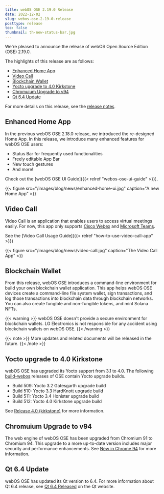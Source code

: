 ```yaml
---
title: webOS OSE 2.19.0 Release
date: 2022-12-02
slug: webos-ose-2-19-0-release
posttype: release
toc: false
thumbnail: th-new-status-bar.jpg
---
```


We're pleased to announce the release of webOS Open Source Edition (OSE) 2.19.0.

The highlights of this release are as follows:

- [Enhanced Home App](#enhanced-home-app)
- [Video Call](#video-call)
- [Blockchain Wallet](#blockchain-wallet)
- [Yocto upgrade to 4.0 Kirkstone](#yocto-upgrade-to-40-kirkstone)
- [Chromuium Upgrade to v94](#chromuium-upgrade-to-v94)
- [Qt 6.4 Update](#qt-64-update)

For more details on this release, see the [release notes](/about/release-notes/webos-ose-2-19-0-release-notes).

## Enhanced Home App

In the previous webOS OSE 2.18.0 release, we introduced the re-designed Home App. In this release, we introduce many enhanced features for webOS OSE users:

- Status Bar for frequently used functionalities
- Freely editable App Bar
- New touch gestures
- And more!

Check out the [webOS OSE UI Guide]({{< relref "webos-ose-ui-guide" >}}).

{{< figure src="/images/blog/news/enhanced-home-ui.jpg" caption="A new Home App" >}}

## Video Call

Video Call is an application that enables users to access virtual meetings easily. For now, this app only supports [Cisco Webex](https://www.webex.com/) and [Microsoft Teams](https://www.microsoft.com/en-us/microsoft-teams/group-chat-software).

See the [Video Call Usage Guide]({{< relref "how-to-use-video-call-app" >}})

{{< figure src="/images/blog/news/video-call.jpg" caption="The Video Call App" >}}

## Blockchain Wallet

From this release, webOS OSE introduces a command-line environment for build your own blockchain wallet application. This app helps webOS OSE devices create a command-line file system wallet, sign transactions, and log those transactions into blockchain data through blockchain networks. You can also create fungible and non-fungible tokens, and mint Solana NFTs.

{{< warning >}}
webOS OSE doesn't provide a secure environment for blockchain wallets. LG Electronics is not responsible for any accident using blockchain wallets on webOS OSE.
{{< /warning >}}

{{< note >}}
More updates and related documents will be released in the future.
{{< /note >}}

## Yocto upgrade to 4.0 Kirkstone

webOS OSE has upgraded its Yocto support from 3.1 to 4.0. The following [build-webos](https://github.com/webosose/build-webos) releases of OSE contain Yocto upgrade builds.

  - Build 509: Yocto 3.2 Gatesgarth upgrade build
  - Build 510: Yocto 3.3 HardKnott upgrade build
  - Build 511: Yocto 3.4 Honister upgrade build
  - Build 512: Yocto 4.0 Kirkstone upgrade build

See [Release 4.0 (kirkstone)](https://docs.yoctoproject.org/dev/migration-guides/migration-4.0.html) for more information.

## Chromuium Upgrade to v94

The web engine of webOS OSE has been upgraded from Chromium 91 to Chromium 94. This upgrade to a more up-to-date version includes major security and performance enhancements. See [New in Chrome 94](https://developer.chrome.com/blog/new-in-chrome-94/) for more information.

## Qt 6.4 Update

webOS OSE has updated its Qt version to 6.4. For more information about Qt 6.4 release, see [Qt 6.4 Released](https://www.qt.io/blog/qt-6.4-released) on the Qt website.
